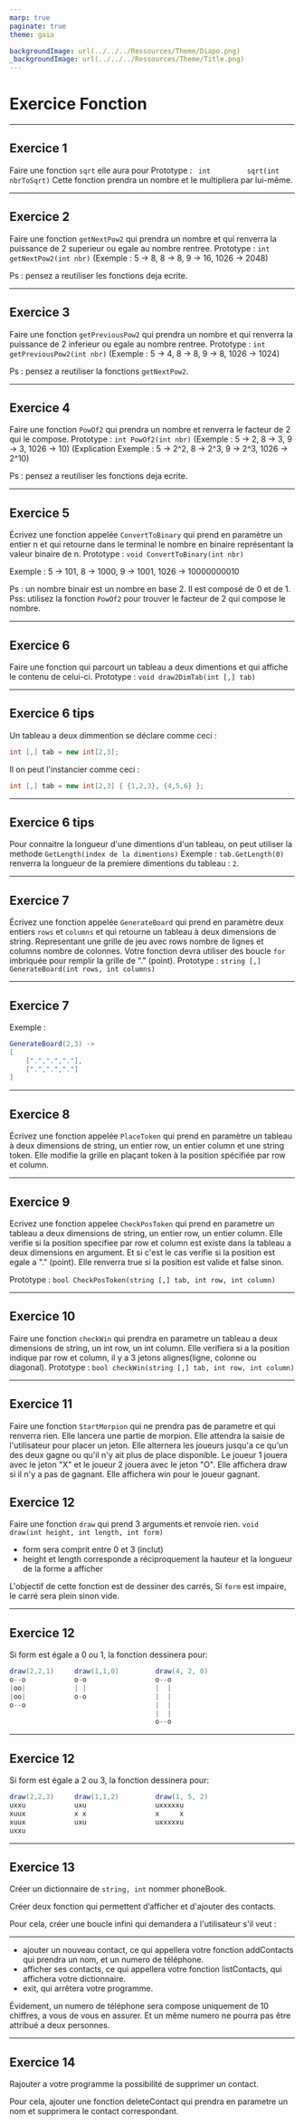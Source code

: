 ```yaml
---
marp: true
paginate: true
theme: gaia

backgroundImage: url(../../../Ressources/Theme/Diapo.png)
_backgroundImage: url(../../../Ressources/Theme/Title.png)
---
```


<link href="../../../Ressources/Theme/CSS/theme.css" rel="stylesheet">

<!-- _backgroundImage: url(../../../Ressources/Theme/Title.png) -->

# Exercice Fonction 

---

## Exercice 1 

Faire une fonction ```sqrt```  elle aura pour Prototype :
``` int         sqrt(int nbrToSqrt)```
Cette fonction prendra un nombre et le multipliera par lui-même.

---

## Exercice 2

<!-- faire une fonction qui trouve la puissance de 2 superieur au nombre rentre -->
Faire une fonction `getNextPow2` qui prendra un nombre et qui renverra la puissance de 2 superieur ou egale au nombre rentree.
Prototype : ```int getNextPow2(int nbr)```
(Exemple : 5 -> 8, 8 -> 8, 9 -> 16, 1026 -> 2048)

Ps : pensez a reutiliser les fonctions deja ecrite.

---

## Exercice 3

Faire une fonction `getPreviousPow2` qui prendra un nombre et qui renverra la puissance de 2 inferieur ou egale au nombre rentree. 
Prototype : ```int getPreviousPow2(int nbr)```
(Exemple : 5 -> 4, 8 -> 8, 9 -> 8, 1026 -> 1024)

Ps : pensez a reutiliser la fonctions `getNextPow2`.

---

## Exercice 4

Faire une fonction `PowOf2` qui prendra un nombre et renverra le facteur de 2 qui le compose.
Prototype : ```int PowOf2(int nbr)```
(Exemple : 5 -> 2, 8 -> 3, 9 -> 3, 1026 -> 10)
(Explication Exemple : 5 -> 2^2, 8 -> 2^3, 9 -> 2^3, 1026 -> 2^10)

Ps : pensez a reutiliser les fonctions deja ecrite.

---

## Exercice 5

Écrivez une fonction appelée `ConvertToBinary` qui prend en paramètre un entier n et qui retourne dans le terminal le nombre en binaire représentant la valeur binaire de n.
Prototype : ```void ConvertToBinary(int nbr)```

Exemple : 5 -> 101, 8 -> 1000, 9 -> 1001, 1026 -> 10000000010

Ps : un nombre binair est un nombre en base 2. Il est composé de 0 et de 1. 
Pss: utilisez la fonction `PowOf2` pour trouver le facteur de 2 qui compose le nombre.

---


## Exercice 6

Faire une fonction qui parcourt un tableau a deux dimentions et qui affiche le contenu de celui-ci.
Prototype : ```void draw2DimTab(int [,] tab)```



---

## Exercice 6 tips

Un tableau a deux dimmention se déclare comme ceci :
```csharp
int [,] tab = new int[2,3];
```

Il on peut l'instancier comme ceci :
```csharp
int [,] tab = new int[2,3] { {1,2,3}, {4,5,6} };
```

---


## Exercice 6 tips

Pour connaitre la longueur d'une dimentions d'un tableau,
on peut utiliser la methode ```GetLength(index de la dimentions)```
Exemple : ```tab.GetLength(0)``` renverra la longueur de la premiere dimentions du tableau : `2`.


---

## Exercice 7 

Écrivez une fonction appelée `GenerateBoard` qui prend en paramètre deux entiers `rows` et `columns` et qui retourne un tableau à deux dimensions de string.
Representant une grille de jeu avec rows nombre de lignes et columns nombre de colonnes.
Votre fonction devra utiliser des boucle `for` imbriquée pour remplir la grille de "." (point).
Prototype : ```string [,] GenerateBoard(int rows, int columns)```

---

## Exercice 7 

Exemple : 
```csharp
GenerateBoard(2,3) -> 
[
    [".",".","."],
    [".",".","."]
]
```

---

## Exercice 8


Écrivez une fonction appelée `PlaceToken` qui prend en paramètre un tableau à deux dimensions de string, un entier row, un entier column et une string token.
Elle modifie la grille en plaçant token à la position spécifiée par row et column.


---

## Exercice 9

Ecrivez une fonction appelee `CheckPosToken` qui prend en parametre un tableau a deux dimensions de string, un entier row, un entier column.
Elle verifie si la position specifiee par row et column est existe dans la tableau a deux dimensions en argument.
Et si c'est le cas verifie si la position est egale a "." (point).
Elle renverra true si la position est valide et false sinon.

Prototype : ```bool CheckPosToken(string [,] tab, int row, int column)```

---

## Exercice 10

Faire une fonction `checkWin` qui prendra en parametre un tableau a deux dimensions de string, un int row, un int column.
Elle verifiera si a la position indique par row et column, il y a 3 jetons alignes(ligne, colonne ou diagonal).
Prototype : ```bool checkWin(string [,] tab, int row, int column)```

---

## Exercice 11

Faire une fonction `StartMorpion` qui ne prendra pas de parametre et qui renverra rien.
Elle lancera une partie de morpion.
Elle attendra la saisie de l'utilisateur pour placer un jeton.
Elle alternera les joueurs jusqu'a ce qu'un des deux gagne ou qu'il n'y ait plus de place disponible.
Le joueur 1 jouera avec le jeton "X" et le joueur 2 jouera avec le jeton "O".
Elle affichera draw si il n'y a pas de gagnant.
Elle affichera win pour le joueur gagnant.

## Exercice 12

Faire une fonction ```draw``` qui prend 3 arguments et renvoie rien.
```void draw(int height, int length, int form)```
- form sera comprit entre 0 et 3 (inclut)
- height et length corresponde a réciproquement la hauteur et la longueur de la forme a afficher


L'objectif de cette fonction est de dessiner des carrés,
Si ```form``` est impaire, le carré sera plein sinon vide.

---
## Exercice 12

Si form est égale a 0 ou 1, la fonction dessinera pour:
```csharp
draw(2,2,1)     draw(1,1,0)         draw(4, 2, 0)
o--o            o-o                 o--o
|oo|            | |                 |  |
|oo|            o-o                 |  |
o--o                                |  |
                                    |  |
                                    o--o


```

---

## Exercice 12

Si form est égale a 2 ou 3, la fonction dessinera pour:
```csharp
draw(2,2,3)     draw(1,1,2)         draw(1, 5, 2)
uxxu            uxu                 uxxxxxu
xuux            x x                 x     x
xuux            uxu                 uxxxxxu
uxxu                                

```


---

## Exercice 13

Créer un dictionnaire de ```string, int``` nommer phoneBook.

Créer deux fonction qui permettent d’afficher et d'ajouter des contacts.

Pour cela, créer une boucle infini qui demandera a l'utilisateur s'il veut : 

---

- ajouter un nouveau contact, ce qui appellera votre fonction addContacts qui prendra un nom, et un numero de téléphone.
- afficher ses contacts, ce qui appellera votre fonction listContacts, qui affichera votre dictionnaire.
- exit, qui arrêtera votre programme.

Évidement, un numero de téléphone sera compose uniquement de 10 chiffres, a vous de vous en assurer. Et un même numero ne pourra pas être attribué a deux personnes.

---

## Exercice 14

Rajouter a votre programme la possibilité de supprimer un contact.

Pour cela, ajouter une fonction deleteContact qui prendra en parametre un nom et supprimera le contact correspondant.
